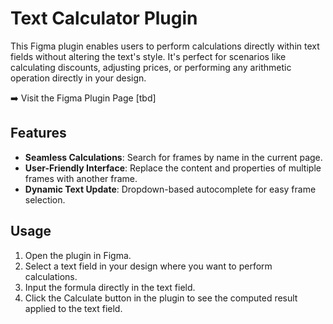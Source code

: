 # Text Calculator Plugin

This Figma plugin enables users to perform calculations directly within text fields without altering the text's style. It's perfect for scenarios like calculating discounts, adjusting prices, or performing any arithmetic operation directly in your design.


➡️ Visit the Figma Plugin Page [tbd]

## Features

- **Seamless Calculations**: Search for frames by name in the current page.
- **User-Friendly Interface**: Replace the content and properties of multiple frames with another frame.
- **Dynamic Text Update**: Dropdown-based autocomplete for easy frame selection.

## Usage
1. Open the plugin in Figma.
2. Select a text field in your design where you want to perform calculations.
3. Input the formula directly in the text field.
4. Click the Calculate button in the plugin to see the computed result applied to the text field.
